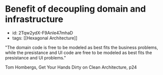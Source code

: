 # Benefit of decoupling domain and infrastructure
* id: 2Tqw2ydX-F9Anle47mhaD
* tags: [[Hexagonal Architecture]]

"The domain code is free to be modeled as best fits the business problems, while the presistance and UI code are free to be modeled as best fits the presistance and UI problems."

Tom Hombergs, Get Your Hands Dirty on Clean Architecture, p24